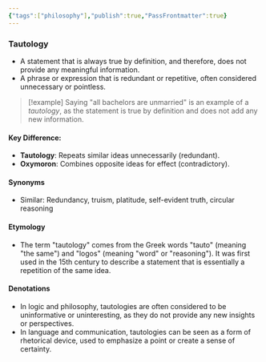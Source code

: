 ```yaml
---
{"tags":["philosophy"],"publish":true,"PassFrontmatter":true}
---
```


### Tautology

- A statement that is always true by definition, and therefore, does not provide any meaningful information.
- A phrase or expression that is redundant or repetitive, often considered unnecessary or pointless.

> [!example]
> Saying "all bachelors are unmarried" is an example of a *tautology*, as the statement is true by definition and does not add any new information. 
#### **Key Difference:**

- **Tautology**: Repeats similar ideas unnecessarily (redundant).
- **Oxymoron**: Combines opposite ideas for effect (contradictory).
#### **Synonyms**
- Similar: Redundancy, truism, platitude, self-evident truth, circular reasoning

#### **Etymology**
- The term "tautology" comes from the Greek words "tauto" (meaning "the same") and "logos" (meaning "word" or "reasoning"). It was first used in the 15th century to describe a statement that is essentially a repetition of the same idea.

#### **Denotations**
- In logic and philosophy, tautologies are often considered to be uninformative or uninteresting, as they do not provide any new insights or perspectives.
- In language and communication, tautologies can be seen as a form of rhetorical device, used to emphasize a point or create a sense of certainty.

